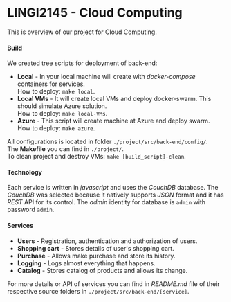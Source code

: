# LINGI2145 - Cloud Computing

This is overview of our project for Cloud Computing.

#### Build

We created tree scripts for deployment of back-end:

- **Local** - In your local machine will create with *docker-compose* containers for services.  
              How to deploy: `make local`.
- **Local VMs** - It will create local VMs and deploy docker-swarm. This should simulate Azure solution.  
                  How to deploy: `make local-VMs`.
- **Azure** - This script will create machine at Azure and deploy swarm.  
              How to deploy: `make azure`.

All configurations is located in folder `./project/src/back-end/config/`.  
The **Makefile** you can find in `./project/`.  
To clean project and destroy VMs: `make [build_script]-clean`.

#### Technology

Each service is written in *javascript* and uses the *CouchDB* database.
The *CouchDB* was selected because it natively supports *JSON* format and it has *REST* API for its control.
The *admin* identity for database is `admin` with password `admin`.

#### Services

- **Users** - Registration, authentication and authorization of users.
- **Shopping cart** - Stores details of user's shopping cart.
- **Purchase** - Allows make purchase and store its history.
- **Logging** - Logs almost everything that happens.
- **Catalog** - Stores catalog of products and allows its change.

For more details or API of services you can find in *README.md* file
of their respective source folders in `./project/src/back-end/[service]`.
